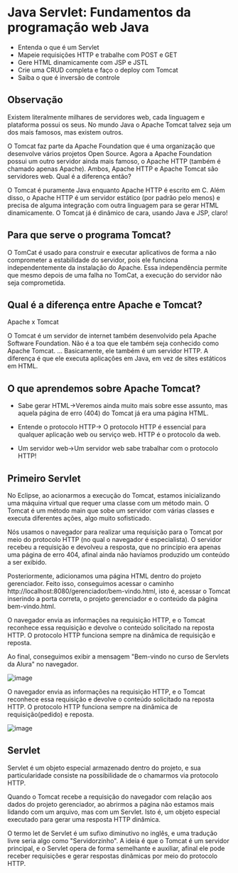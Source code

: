 # Java Servlet: Fundamentos da programação web Java

- Entenda o que é um Servlet
- Mapeie requisições HTTP e trabalhe com POST e GET
- Gere HTML dinamicamente com JSP e JSTL
- Crie uma CRUD completa e faço o deploy com Tomcat
- Saiba o que é inversão de controle


## Observação

Existem literalmente milhares de servidores web, cada linguagem e plataforma possui os seus. No mundo Java o Apache Tomcat talvez seja um dos mais famosos, mas existem outros.

O Tomcat faz parte da Apache Foundation que é uma organização que desenvolve vários projetos Open Source. Agora a Apache Foundation possui um outro servidor ainda mais famoso, o Apache HTTP (também é chamado apenas Apache). Ambos, Apache HTTP e Apache Tomcat são servidores web. Qual é a diferença então?

O Tomcat é puramente Java enquanto Apache HTTP é escrito em C. Além disso, o Apache HTTP é um servidor estático (por padrão pelo menos) e precisa de alguma integração com outra linguagem para se gerar HTML dinamicamente. O Tomcat já é dinâmico de cara, usando Java e JSP, claro!

## Para que serve o programa Tomcat?
O TomCat é usado para construir e executar aplicativos de forma a não comprometer a estabilidade do servidor, pois ele funciona independentemente da instalação do Apache. Essa independência permite que mesmo depois de uma falha no TomCat, a execução do servidor não seja comprometida.

## Qual é a diferença entre Apache e Tomcat?
Apache x Tomcat

O Tomcat é um servidor de internet também desenvolvido pela Apache Software Foundation. Não é a toa que ele também seja conhecido como Apache Tomcat. ... Basicamente, ele também é um servidor HTTP. A diferença é que ele executa aplicações em Java, em vez de sites estáticos em HTML.


## O que aprendemos sobre Apache Tomcat?

- Sabe gerar HTML->Veremos ainda muito mais sobre esse assunto, mas aquela página de erro (404) do Tomcat já era uma página HTML.

- Entende o protocolo HTTP-> O protocolo HTTP é essencial para qualquer aplicação web ou serviço web. HTTP é o protocolo da web.

- Um servidor web->Um servidor web sabe trabalhar com o protocolo HTTP!

## Primeiro Servlet

No Eclipse, ao acionarmos a execução do Tomcat, estamos inicializando uma máquina virtual que requer uma classe com um método main. O Tomcat é um método main que sobe um servidor com várias classes e executa diferentes ações, algo muito sofisticado.

Nós usamos o navegador para realizar uma requisição para o Tomcat por meio do protocolo HTTP (no qual o navegador é especialista). O servidor recebeu a requisição e devolveu a resposta, que no princípio era apenas uma página de erro 404, afinal ainda não havíamos produzido um conteúdo a ser exibido.

Posteriormente, adicionamos uma página HTML dentro do projeto gerenciador. Feito isso, conseguimos acessar o caminho http://localhost:8080/gerenciador/bem-vindo.html, isto é, acessar o Tomcat inserindo a porta correta, o projeto gerenciador e o conteúdo da página bem-vindo.html.

O navegador envia as informações na requisição HTTP, e o Tomcat reconhece essa requisição e devolve o conteúdo solicitado na reposta HTTP. O protocolo HTTP funciona sempre na dinâmica de requisição e reposta.

Ao final, conseguimos exibir a mensagem "Bem-vindo no curso de Servlets da Alura" no navegador.

![image](https://user-images.githubusercontent.com/52088444/154591729-b84137bb-600a-4b1a-95b4-e15f70862af6.png)

O navegador envia as informações na requisição HTTP, e o Tomcat reconhece essa requisição e devolve o conteúdo solicitado na reposta HTTP. O protocolo HTTP funciona sempre na dinâmica de requisição(pedido) e reposta.

![image](https://user-images.githubusercontent.com/52088444/154591904-201268b2-2fb6-4801-82f9-71e5a7ec2f06.png)

## Servlet

Servlet é um objeto especial armazenado dentro do projeto, e sua particularidade consiste na possibilidade de o chamarmos via protocolo HTTP.

Quando o Tomcat recebe a requisição do navegador com relação aos dados do projeto gerenciador, ao abrirmos a página não estamos mais lidando com um arquivo, mas com um Servlet. Isto é, um objeto especial executado para gerar uma resposta HTTP dinâmica.

O termo let de Servlet é um sufixo diminutivo no inglês, e uma tradução livre seria algo como "Servidorzinho". A ideia é que o Tomcat é um servidor principal, e o Servlet opera de forma semelhante e auxiliar, afinal ele pode receber requisições e gerar respostas dinâmicas por meio do protocolo HTTP.
